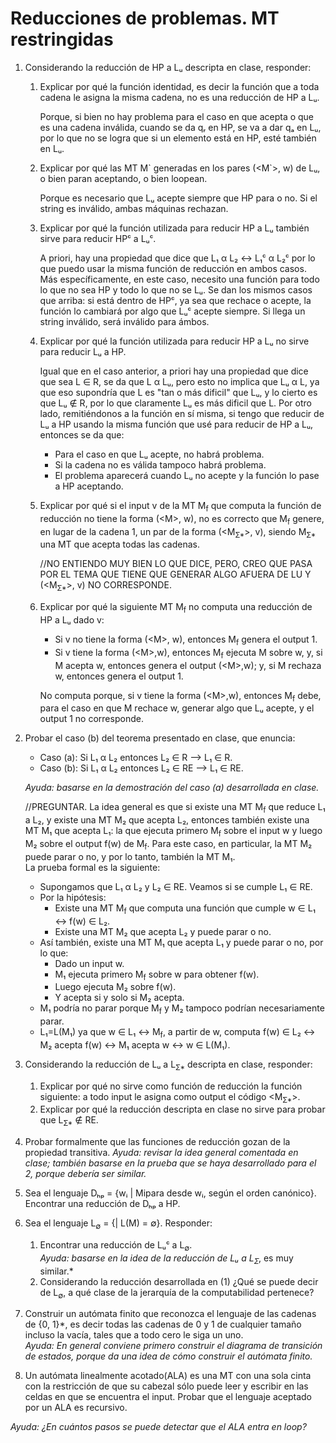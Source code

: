 # Reducciones de problemas. MT restringidas

1. Considerando la reducción de HP a Lᵤ descripta en clase, responder:
    1. Explicar por qué la función identidad, es decir la función que a toda cadena le asigna la misma cadena, no es una reducción de HP a Lᵤ.

        Porque, si bien no hay problema para el caso en que acepta o que es una cadena inválida, cuando se da qᵣ en HP, se va a dar qₐ en Lᵤ, por lo que no se logra que si un elemento está en HP, esté también en Lᵤ.

    2. Explicar por qué las MT M\` generadas en los pares (<M\`>, w) de Lᵤ, o bien paran aceptando, o bien loopean.

        Porque es necesario que Lᵤ acepte siempre que HP para o no. Si el string es inválido, ambas máquinas rechazan.

    3. Explicar por qué la función utilizada para reducir HP a Lᵤ también sirve para reducir HPᶜ a Lᵤᶜ.

        A priori, hay una propiedad que dice que L₁ α L₂ ↔ L₁ᶜ α L₂ᶜ por lo que puedo usar la misma función de reducción en ambos casos. Más específicamente, en este caso, necesito una función para todo lo que no sea HP y todo lo que no se Lᵤ. Se dan los mismos casos que arriba: si está dentro de HPᶜ, ya sea que rechace o acepte, la función lo cambiará por algo que Lᵤᶜ acepte siempre. Si llega un string inválido, será inválido para ámbos.

    4. Explicar por qué la función utilizada para reducir HP a Lᵤ no sirve para reducir Lᵤ a HP.

        Igual que en el caso anterior, a priori hay una propiedad que dice que sea L ∈ R, se da que L α Lᵤ, pero esto no implica que Lᵤ α L, ya que eso supondría que L es "tan o más dificil" que Lᵤ, y lo cierto es que Lᵤ ∉ R, por lo que claramente Lᵤ es más dificil que L. Por otro lado, remitiéndonos a la función en sí misma, si tengo que reducir de Lᵤ a HP usando la misma función que usé para reducir de HP a Lᵤ, entonces se da que:
        * Para el caso en que Lᵤ acepte, no habrá problema.
        * Si la cadena no es válida tampoco habrá problema.
        * El problema aparecerá cuando Lᵤ no acepte y la función lo pase a HP aceptando.

    5. Explicar por qué si el input v de la MT M<sub>f</sub> que computa la función de reducción no tiene la forma (\<M>, w), no es correcto que M<sub>f</sub> genere, en lugar de la cadena 1, un par de la forma (<M<sub>Ʃ*</sub>>, v), siendo M<sub>Ʃ*</sub> una MT que acepta todas las cadenas.

        //NO ENTIENDO MUY BIEN LO QUE DICE, PERO, CREO QUE PASA POR EL TEMA QUE TIENE QUE GENERAR ALGO AFUERA DE LU Y (<M<sub>Ʃ*</sub>>, v) NO CORRESPONDE.

    6. Explicar por qué la siguiente MT M<sub>f</sub> no computa una reducción de HP a Lᵤ dado v:
        * Si v no tiene la forma (\<M>, w), entonces M<sub>f</sub> genera el output 1.
        * Si v tiene la forma (\<M>,w), entonces M<sub>f</sub> ejecuta M sobre w, y, si M acepta w, entonces genera el output (\<M>,w); y, si M rechaza w, entonces genera el output 1.

        No computa porque, si v tiene la forma (\<M>,w), entonces M<sub>f</sub> debe, para el caso en que M rechace w, generar algo que Lᵤ acepte, y el output 1 no corresponde.

2. Probar el caso (b) del teorema presentado en clase, que enuncia:
    * Caso (a): Si L₁ α L₂ entonces L₂ ∈ R ⟶ L₁ ∈ R.
    * Caso (b): Si L₁ α L₂ entonces L₂ ∈ RE ⟶ L₁ ∈ RE.

    *Ayuda: basarse en la demostración del caso (a) desarrollada en clase.*

    //PREGUNTAR. La idea general es que si existe una MT M<sub>f</sub> que reduce L₁ a L₂, y existe una MT M₂ que acepta L₂, entonces también existe una MT M₁ que acepta L₁: la que ejecuta primero M<sub>f</sub> sobre el input w y luego M₂ sobre el output f(w) de M<sub>f</sub>. Para este caso, en particular, la MT M₂ puede parar o no, y por lo tanto, también la MT M₁.  
    La prueba formal es la siguiente:
    * Supongamos que L₁ α L₂ y L₂ ∈ RE. Veamos si se cumple L₁ ∈ RE.
    * Por la hipótesis:
        * Existe una MT M<sub>f</sub> que computa una función que cumple w ∈ L₁ ↔ f(w) ∈ L₂.
        * Existe una MT M₂ que acepta L₂ y puede parar o no.
    * Así también, existe una MT M₁ que acepta L₁ y puede parar o no, por lo que:
        * Dado un input w.
        * M₁ ejecuta primero M<sub>f</sub> sobre w para obtener f(w).
        * Luego ejecuta M₂ sobre f(w).
        * Y acepta si y solo si M₂ acepta.
    * M₁ podría no parar porque M<sub>f</sub> y M₂ tampoco podrían necesariamente parar.
    * L₁=L(M₁) ya que w ∈ L₁ ↔ M<sub>f</sub>, a partir de w, computa f(w) ∈ L₂ ↔ M₂ acepta f(w) ↔ M₁ acepta w ↔ w ∈ L(M₁).

3. Considerando la reducción de Lᵤ a L<sub>Ʃ*</sub> descripta en clase, responder:
    1. Explicar por qué no sirve como función de reducción la función siguiente: a todo input le asigna como output el código <M<sub>Ʃ*</sub>>.
    2. Explicar por qué la reducción descripta en clase no sirve para probar que L<sub>Ʃ*</sub> ∉ RE.

4. Probar formalmente que las funciones de reducción gozan de la propiedad transitiva.
*Ayuda: revisar la idea general comentada en clase; también basarse en la prueba que se haya desarrollado para el 2, porque debería ser similar.*

5. Sea el lenguaje Dₕₚ = {wᵢ | Mipara desde wᵢ, según el orden canónico}. Encontrar una reducción de Dₕₚ a HP.

6. Sea el lenguaje L<sub>∅</sub> = {<M>| L(M) = ∅}. Responder:
    1. Encontrar una reducción de Lᵤᶜ a L<sub>∅</sub>.  
    *Ayuda: basarse en la idea de la reducción de Lᵤ a L<sub>Ʃ*</sub>, es muy similar.*
    2. Considerando la reducción desarrollada en (1) ¿Qué se puede decir de L<sub>∅</sub>, a qué clase de la jerarquía de la computabilidad pertenece?

7. Construir un autómata finito que reconozca el lenguaje de las cadenas de {0, 1}*, es decir todas las cadenas de 0 y 1 de cualquier tamaño incluso la vacía, tales que a todo cero le siga un uno.  
*Ayuda: En general conviene primero construir el diagrama de transición de estados, porque da una idea de cómo construir el autómata finito.*

8. Un autómata linealmente acotado(ALA) es una MT con una sola cinta con la restricción de que su cabezal sólo puede leer y escribir en las celdas en que se encuentra el input. Probar que el lenguaje aceptado por un ALA es recursivo.

*Ayuda: ¿En cuántos pasos se puede detectar que el ALA entra en loop?*